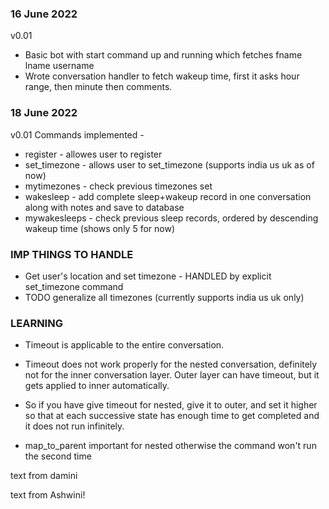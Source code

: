 ### 16 June 2022 
v0.01 
- Basic bot with start command up and running which fetches fname lname username
- Wrote conversation handler to fetch wakeup time, first it asks hour range, then minute then comments.


### 18 June 2022 
v0.01 
Commands implemented -
- register - allowes user to register
- set_timezone - allows user to set_timezone (supports india us uk as of now)
- mytimezones - check previous timezones set
- wakesleep - add complete sleep+wakeup record in one conversation along with notes and save to database
- mywakesleeps - check previous sleep records, ordered by descending wakeup time (shows only 5 for now)


### IMP THINGS TO HANDLE
- Get user's location and set timezone - HANDLED by explicit set_timezone command
- TODO generalize all timezones (currently supports india us uk only)


### LEARNING
- Timeout is applicable to the entire conversation. 
- Timeout does not work properly for the nested conversation, definitely not for the inner conversation layer. Outer layer can have timeout, but it gets applied to inner automatically.
- So if you have give timeout for nested, give it to outer, and set it higher so that at each successive state has enough time to get completed and it does not run infinitely.

- map_to_parent important for nested otherwise the command won't run the second time

text from damini

text from Ashwini!